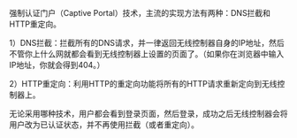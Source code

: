 强制认证门户（Captive Portal）技术，主流的实现方法有两种：DNS拦截和HTTP重定向。

1）DNS拦截：拦截所有的DNS请求，并一律返回无线控制器自身的IP地址，然后不管你上什么网就都会看到无线控制器上设置的页面了。（如果你在浏览器中输入IP地址，你就会得到404。）

2）HTTP重定向：利用HTTP的重定向功能将所有的HTTP请求重新定向到无线控制器上。

无论采用哪种技术，用户都会看到登录页面，然后登录，成功之后无线控制器会将用户改为已认证状态，并不再使用拦截（或者重定向）。



